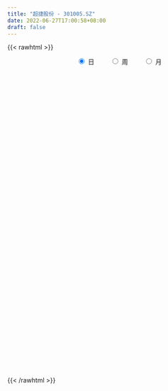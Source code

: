 ```yaml
---
title: "超捷股份 - 301005.SZ"
date: 2022-06-27T17:00:58+08:00
draft: false
---
```

{{< rawhtml >}}
    <div style="text-align: center">
        <label style="padding: 1rem;"><input style="margin-right: .5rem" type="radio" name="period" value="D" checked onclick="period_change(this)">日</label>
        <label style="padding: 1rem;"><input style="margin-right: .5rem" type="radio" name="period" value="W" onclick="period_change(this)">周</label>
        <label style="padding: 1rem;"><input style="margin-right: .5rem" type="radio" name="period" value="M" onclick="period_change(this)">月</label>
    </div>
    <div id="chart" style="height: 700px;"></div> 
    <script type="text/javascript">
        const D_v = [73309.97,83414.45,62379.36,54450.88,35270.89,24609.07,24898.86,18734.37,35007.85,21786.89,21815.99,26295.34,17684.18,12180.11,18613.82,14021.55,13033.68,8752.77,8719.32,29056.05,14940.24,13172.54,20481.22,16284.33,34763.79,20045.64,16317.88,20683.0,18430.97,13264.41,10387.0,9557.6,14943.0,10070.49,10611.28,9532.28,12717.0,23448.19,25876.38,22913.44,16154.8,9133.0,11517.99,7750.8,17714.99,25772.53,18406.0,20457.65,19591.03,18273.47,17714.0,15815.09,15652.66,9608.98,10719.09,6647.0,9262.3,7266.0,10551.18,8560.0,16479.0,16580.57,13430.0,9285.3,26744.88,20366.85,11245.44,7728.0,7481.24,8541.11,7776.0,5893.55,10457.97,13063.71,6193.5,6422.66,9652.5,9218.76,10578.66,12339.42,9974.58,6411.35,8488.35,6275.77,2630.78,2234.89,4357.77,4954.89,2290.0,2689.74,2645.0,3078.0,5730.98,2919.02,3534.83,2538.0,7093.62,7963.0,11271.94,6588.94,4390.34,3658.59,3758.0,4841.1,3974.01,4490.0,5636.41,6563.43,6431.0,9621.0,18746.62,61188.79,41534.36,24841.0,21781.15,24069.84,48292.08,41502.27,40625.82,33594.62,22101.42,15066.76,25959.37,14249.37,16389.88,11733.0,16338.0,8966.0,6596.0,7115.51,6749.0,7713.0,5743.33,8398.0,8152.34,9697.46,5920.64,5729.0,7872.0,16457.38,22007.71,13739.9,7295.9,7366.65,5594.0,7116.82,5826.0,5427.81,4707.0,5066.9,5782.55,4948.01,4888.78,4594.71,6772.06,5426.37,6139.97,3846.98,8115.0,13359.06,8345.94,4863.0,2818.0,4610.0,4308.75,2413.0,3339.0,2315.5,2915.02,2731.0,2251.0,2156.95,2540.0,3543.5,2787.0,3591.95,2932.0,3743.0,6934.13,4447.09,3582.0,6569.37,3730.37,3087.0,2918.0,3070.37,4978.5,5560.44,5731.2,21020.8,23412.1,14654.07,18302.16,19834.78,11811.82,11649.95,15360.28,20232.87,20949.38,21612.49,16304.76,21272.75,17293.82,34605.56,21965.12,19275.42,30957.02,36807.59,25325.75,14578.86,12411.53,8444.46,14664.94,22126.61,15981.52,10622.7,8049.55,6845.54,11227.66,9547.66,9978.0,7255.66,7519.0,9123.0,11776.0,7466.0,7374.0,8032.02,5015.66,10986.0,7989.81,5936.0,6866.0,6326.79,4945.66,8354.0,8952.37,3432.0,5526.5,3701.49,3400.49,4786.0,8568.0,10806.79,7720.09,5506.0,4954.0,7005.0,18852.77,38312.76,34780.13,26933.59,25635.4,16082.6,21973.71,12449.71,14769.74,22700.4,26872.0,16938.0]
const D_histogram = [0.0,0.8653675214,0.7579880293,0.1501101022,-0.487228765,-0.9062103348,-1.0979302677,-1.2469734168,-1.107808973,-1.1227092248,-1.2276433827,-1.0686418029,-0.8560472128,-0.7064852164,-0.4871509215,-0.3531731068,-0.328053067,-0.2492021917,-0.1204559049,0.1351975716,0.2377895088,0.2595852583,0.3336662748,0.4722508098,0.7756644558,0.9171039189,0.987083298,1.0089073901,1.0009341822,0.8052189619,0.6878790754,0.5834033601,0.5855878959,0.477677245,0.3582978565,0.3194963033,0.274431147,0.3771485014,0.47690413,0.4453189992,0.0027536523,-0.2651411763,-0.3553012704,-0.3406498878,-0.1786097321,0.1615354919,0.4706699312,0.6818243639,0.5036844876,0.320752811,0.3038585834,0.3503831753,0.4040638393,0.4323295761,0.2156459191,0.0917873218,-0.0071736076,-0.064903463,-0.0783000183,-0.0923847141,0.0267889241,0.1976509026,0.2619529202,0.0946768441,0.3894148926,0.5578976574,0.4699400705,0.3881636522,0.1739029384,0.0201799163,-0.0812050665,-0.1487529654,-0.1682380663,-0.1542789167,-0.1688772888,-0.1421507119,-0.0969812851,-0.0187865176,0.088176969,0.0254836138,-0.0318289277,-0.2211762472,-0.5377335937,-0.9059928316,-1.0472482287,-1.065148233,-0.9902400747,-0.9239254271,-0.8126752284,-0.6689436684,-0.5989317846,-0.512975177,-0.3910054133,-0.3202508775,-0.2335220765,-0.159302261,-0.0090202791,0.1504460457,0.2418725363,0.2419129616,0.2370895446,0.2302063955,0.1625179577,-0.0230670914,-0.1317291659,-0.1600156851,-0.1309714161,-0.0735991243,-0.1359664503,-0.1568476908,0.0328825553,0.734525008,0.8914918034,0.8116778948,0.527714353,0.417932687,0.5669933262,0.5526493978,0.5936467909,0.3531223074,0.0762227235,-0.0770316977,-0.351985713,-0.4518775295,-0.6068086761,-0.7056841888,-0.963020966,-1.1036057907,-1.0768884076,-0.9914804359,-0.8778855491,-0.7735519621,-0.623846245,-0.4425554555,-0.2703842963,-0.2463554749,-0.2118547453,-0.1612671492,-0.1615931925,-0.0160324177,0.0940343616,-0.0092012386,-0.0620084269,-0.1109309726,-0.1156724896,-0.0909336415,-0.0124305984,-0.0064243889,0.055950259,0.0838878775,0.139001254,0.1753949144,0.2481637974,0.2876593771,0.3067647205,0.3503179213,0.2988993141,0.2576151376,0.0896047829,0.1660273271,0.1321713559,0.0217340155,-0.0428948959,-0.2150869346,-0.2058644006,-0.116134166,-0.0237783897,0.0545867758,0.0535800813,-0.017666357,-0.0583249779,-0.0169206402,0.061023719,0.1078678206,0.1184774993,0.1483077675,0.1327619859,0.1805469787,0.1757652734,0.1742619087,0.1438624964,0.2082982088,0.2421683136,0.2175387652,0.1627816641,0.0941933485,-0.0658371233,-0.271451766,-0.2523713854,0.0213520816,0.2832917465,0.3026594466,0.488647302,0.5180406837,0.4446475841,0.4098575873,0.3816457457,0.4455962272,0.3887220514,0.3954207603,0.3079725799,0.3198359458,0.3160138003,0.5309457971,0.512494335,0.5332712219,0.5144279522,0.3620768175,-0.178223408,-0.4300697792,-0.6905147913,-0.8262506894,-0.7810106724,-0.5297561439,-0.4427753644,-0.4450779206,-0.5449642502,-0.5884931732,-0.8540894576,-1.1689751331,-1.2498852802,-1.3531906661,-1.2022954278,-0.8940511829,-0.6474470284,-0.4534821296,-0.2384653921,-0.0343835013,0.1318030441,0.3743535471,0.4616609122,0.4977281788,0.5407736734,0.5898093509,0.5984796045,0.6591649306,0.5384467638,0.4482519258,0.350262546,0.2804440931,0.2134344954,0.2003513284,0.2787333008,0.4052324121,0.5192357997,0.5084810386,0.4725419757,0.3743997754,-0.79356121,-1.4426469863,-1.7681263755,-1.9220139499,-1.9501598097,-1.825926214,-1.5702444047,-1.2987954807,-1.0497934472,-0.7508544297,-0.4613788249,-0.2174849833]
const D_fast = [0.0,1.0817094017,1.163826917,0.5934765154,-0.165669543,-0.8112036966,-1.2774061964,-1.7381926997,-1.8759804992,-2.1715580572,-2.5834030607,-2.6915619317,-2.6929791447,-2.7200384525,-2.6224918879,-2.5768073499,-2.6337005769,-2.6171502496,-2.518517939,-2.2290650696,-2.0670257551,-1.980333691,-1.8228361059,-1.5661888685,-1.0688591084,-0.6981436656,-0.3813934621,-0.1073425224,0.1349178152,0.1405073354,0.1951372177,0.2365123425,0.3850938522,0.3966025126,0.3667975882,0.4078701108,0.4314127412,0.628417221,0.8473988821,0.9271435012,0.4852665673,0.1510864446,-0.0278989671,-0.0984100565,0.0189776662,0.3995067633,0.8263086853,1.207919209,1.1557004546,1.0529569808,1.112027399,1.2461477848,1.4008444085,1.5371925393,1.3744203622,1.2735085953,1.172754264,1.0987985428,1.0658269829,1.0286461086,1.1545169779,1.374791682,1.5045819296,1.3609750646,1.7530668362,2.0610240153,2.0905514461,2.1058159409,1.9350309617,1.7863529186,1.6646666692,1.5599305289,1.4983859115,1.4737753319,1.4169576376,1.4081465365,1.4290706421,1.5025687801,1.631576509,1.5752540572,1.5099842838,1.2653429025,0.8143521576,0.2195947118,-0.1834727425,-0.467659805,-0.6403116654,-0.8049783746,-0.8968969829,-0.9204013401,-1.0001224024,-1.0424095891,-1.0181911787,-1.0274993623,-0.9991510804,-0.9647568301,-0.816729918,-0.6196520818,-0.4677574571,-0.4072387915,-0.3527898222,-0.3021213726,-0.3291803208,-0.5205321428,-0.6621265088,-0.7304169492,-0.7341155342,-0.6951430235,-0.7915019622,-0.8515951253,-0.6536442404,0.2316294643,0.6114692105,0.7345747756,0.5825398221,0.5772413278,0.8680502986,0.9918687196,1.1812778105,1.0290339038,0.7711900008,0.5986776551,0.2357272116,0.0228660127,-0.2837673029,-0.5590638629,-1.0571558815,-1.4736421539,-1.7161468727,-1.8786090099,-1.9844855105,-2.0735399139,-2.0797957581,-2.0091438325,-1.9045687474,-1.9421287947,-1.9605917514,-1.9503209426,-1.991045284,-1.8494926137,-1.7159172439,-1.8214531538,-1.8897624489,-1.9664177376,-2.0000773771,-1.9980719394,-1.9226765458,-1.9182764335,-1.841914221,-1.7930046331,-1.7031409431,-1.6228985541,-1.4880887217,-1.3766782978,-1.2808817742,-1.1497490931,-1.1264428717,-1.1033232639,-1.2489324228,-1.1310030468,-1.131816179,-1.2368200156,-1.3121726509,-1.5381364233,-1.5803799895,-1.5196832964,-1.4332721175,-1.3412602581,-1.3288719323,-1.4045349598,-1.4597748251,-1.4226006475,-1.3294003586,-1.2555893019,-1.2153602483,-1.1484530383,-1.1308083234,-1.0378865859,-0.9987269729,-0.9566648604,-0.9510986485,-0.834588384,-0.7401762008,-0.7104210579,-0.724482743,-0.7695227214,-0.946012474,-1.2194900583,-1.263502524,-0.9844410367,-0.6516784351,-0.5566458733,-0.2484961925,-0.0895926398,-0.0518238433,0.0158505567,0.0830501515,0.2583996898,0.2987060268,0.4042599259,0.3938048904,0.4856272427,0.5608085473,0.9084769934,1.0181491151,1.1722438074,1.2820075258,1.2201755955,0.6353195179,0.2759557019,-0.157118008,-0.4994165784,-0.6494292295,-0.530613737,-0.5543267986,-0.667898835,-0.9040262271,-1.0946784434,-1.5737970922,-2.180926551,-2.5743080182,-3.0159110706,-3.1655896892,-3.08085824,-2.9961158427,-2.9155214762,-2.7601210868,-2.5646350713,-2.3654977649,-2.029358875,-1.8266362819,-1.6661369707,-1.4878980576,-1.2914100425,-1.1331198877,-0.907643329,-0.8937498048,-0.8718816614,-0.8823054047,-0.8820128343,-0.8956638081,-0.858659143,-0.7105938454,-0.4827866311,-0.2389742936,-0.122608795,-0.040412364,-0.0449546205,-1.4113059084,-2.4210534313,-3.1885644144,-3.8229554762,-4.3386412884,-4.6708892463,-4.8077685381,-4.8610184843,-4.8744648126,-4.7632394025,-4.5891085039,-4.3995859082]
const D_slow = [0.0,0.2163418803,0.4058388877,0.4433664132,0.321559222,0.0950066383,-0.1794759287,-0.4912192829,-0.7681715261,-1.0488488324,-1.355759678,-1.6229201287,-1.8369319319,-2.0135532361,-2.1353409664,-2.2236342431,-2.3056475099,-2.3679480578,-2.398062034,-2.3642626411,-2.3048152639,-2.2399189494,-2.1565023807,-2.0384396782,-1.8445235643,-1.6152475845,-1.36847676,-1.1162499125,-0.866016367,-0.6647116265,-0.4927418576,-0.3468910176,-0.2004940437,-0.0810747324,0.0084997317,0.0883738075,0.1569815943,0.2512687196,0.3704947521,0.4818245019,0.482512915,0.4162276209,0.3274023033,0.2422398314,0.1975873983,0.2379712713,0.3556387541,0.5260948451,0.652015967,0.7322041697,0.8081688156,0.8957646094,0.9967805692,1.1048629633,1.158774443,1.1817212735,1.1799278716,1.1637020058,1.1441270013,1.1210308227,1.1277280538,1.1771407794,1.2426290095,1.2662982205,1.3636519436,1.503126358,1.6206113756,1.7176522886,1.7611280232,1.7661730023,1.7458717357,1.7086834943,1.6666239778,1.6280542486,1.5858349264,1.5502972484,1.5260519272,1.5213552977,1.54339954,1.5497704434,1.5418132115,1.4865191497,1.3520857513,1.1255875434,0.8637754862,0.5974884279,0.3499284093,0.1189470525,-0.0842217546,-0.2514576717,-0.4011906178,-0.5294344121,-0.6271857654,-0.7072484848,-0.7656290039,-0.8054545692,-0.8077096389,-0.7700981275,-0.7096299934,-0.649151753,-0.5898793669,-0.532327768,-0.4916982786,-0.4974650514,-0.5303973429,-0.5704012642,-0.6031441182,-0.6215438992,-0.6555355118,-0.6947474345,-0.6865267957,-0.5028955437,-0.2800225929,-0.0771031192,0.0548254691,0.1593086408,0.3010569724,0.4392193218,0.5876310196,0.6759115964,0.6949672773,0.6757093529,0.5877129246,0.4747435422,0.3230413732,0.146620326,-0.0941349155,-0.3700363632,-0.6392584651,-0.887128574,-1.1065999613,-1.2999879519,-1.4559495131,-1.566588377,-1.634184451,-1.6957733198,-1.7487370061,-1.7890537934,-1.8294520915,-1.833460196,-1.8099516056,-1.8122519152,-1.8277540219,-1.8554867651,-1.8844048875,-1.9071382979,-1.9102459475,-1.9118520447,-1.8978644799,-1.8768925106,-1.8421421971,-1.7982934685,-1.7362525191,-1.6643376749,-1.5876464947,-1.5000670144,-1.4253421859,-1.3609384015,-1.3385372057,-1.2970303739,-1.263987535,-1.2585540311,-1.2692777551,-1.3230494887,-1.3745155889,-1.4035491304,-1.4094937278,-1.3958470339,-1.3824520136,-1.3868686028,-1.4014498473,-1.4056800073,-1.3904240776,-1.3634571224,-1.3338377476,-1.2967608057,-1.2635703093,-1.2184335646,-1.1744922462,-1.1309267691,-1.094961145,-1.0428865928,-0.9823445144,-0.9279598231,-0.8872644071,-0.8637160699,-0.8801753508,-0.9480382923,-1.0111311386,-1.0057931182,-0.9349701816,-0.8593053199,-0.7371434944,-0.6076333235,-0.4964714275,-0.3940070306,-0.2985955942,-0.1871965374,-0.0900160246,0.0088391655,0.0858323105,0.1657912969,0.244794747,0.3775311963,0.5056547801,0.6389725855,0.7675795736,0.858098778,0.8135429259,0.7060254811,0.5333967833,0.326834111,0.1315814429,-0.0008575931,-0.1115514342,-0.2228209144,-0.3590619769,-0.5061852702,-0.7197076346,-1.0119514179,-1.3244227379,-1.6627204045,-1.9632942614,-2.1868070571,-2.3486688143,-2.4620393466,-2.5216556947,-2.53025157,-2.497300809,-2.4037124222,-2.2882971941,-2.1638651494,-2.0286717311,-1.8812193934,-1.7315994922,-1.5668082596,-1.4321965686,-1.3201335872,-1.2325679507,-1.1624569274,-1.1090983035,-1.0590104714,-0.9893271462,-0.8880190432,-0.7582100933,-0.6310898336,-0.5129543397,-0.4193543959,-0.6177446984,-0.978406445,-1.4204380388,-1.9009415263,-2.3884814787,-2.8449630323,-3.2375241334,-3.5622230036,-3.8246713654,-4.0123849728,-4.127729679,-4.1821009249]
const D_data = [['2021-06-01', 68.0, 58.82, 58.61, 68.5],['2021-06-02', 58.9, 72.38, 58.12, 73.58],['2021-06-03', 67.0, 62.94, 62.56, 68.05],['2021-06-04', 59.35, 55.15, 54.99, 60.68],['2021-06-07', 55.02, 51.32, 51.16, 55.52],['2021-06-08', 50.8, 50.66, 50.31, 52.24],['2021-06-09', 50.05, 51.04, 49.1, 51.5],['2021-06-10', 50.4, 49.66, 49.66, 50.78],['2021-06-11', 49.88, 52.21, 49.67, 54.39],['2021-06-15', 51.3, 49.59, 49.58, 51.3],['2021-06-16', 49.33, 47.02, 47.0, 49.45],['2021-06-17', 47.27, 49.34, 47.04, 51.3],['2021-06-18', 49.0, 50.0, 47.78, 50.64],['2021-06-21', 49.15, 49.29, 48.71, 49.99],['2021-06-22', 49.3, 50.39, 49.3, 51.48],['2021-06-23', 50.4, 49.63, 49.45, 51.89],['2021-06-24', 49.88, 48.1, 47.92, 49.88],['2021-06-25', 48.0, 48.49, 48.0, 49.15],['2021-06-28', 48.6, 49.19, 48.02, 49.49],['2021-06-29', 48.88, 51.49, 48.5, 52.44],['2021-06-30', 51.2, 50.36, 50.18, 51.58],['2021-07-01', 50.31, 49.56, 49.56, 51.77],['2021-07-02', 48.87, 50.4, 47.0, 50.88],['2021-07-05', 50.1, 51.81, 49.3, 51.85],['2021-07-06', 51.66, 55.3, 50.5, 55.87],['2021-07-07', 54.07, 54.91, 54.06, 55.83],['2021-07-08', 54.77, 55.14, 54.38, 55.55],['2021-07-09', 55.0, 55.41, 53.55, 56.73],['2021-07-12', 56.7, 55.74, 55.43, 56.99],['2021-07-13', 55.3, 53.45, 53.38, 55.48],['2021-07-14', 53.34, 54.1, 52.5, 54.55],['2021-07-15', 53.0, 54.11, 52.08, 54.39],['2021-07-16', 54.9, 55.6, 53.18, 55.88],['2021-07-19', 54.08, 54.34, 53.8, 55.89],['2021-07-20', 54.22, 53.91, 53.84, 55.83],['2021-07-21', 53.84, 54.77, 53.01, 55.55],['2021-07-22', 54.8, 54.72, 53.84, 55.76],['2021-07-23', 54.0, 57.02, 53.9, 57.5],['2021-07-26', 57.42, 57.92, 55.34, 57.99],['2021-07-27', 57.5, 56.89, 56.6, 59.97],['2021-07-28', 55.5, 50.7, 45.53, 55.97],['2021-07-29', 50.9, 50.92, 50.5, 52.0],['2021-07-30', 50.3, 51.98, 49.5, 52.74],['2021-08-02', 52.39, 52.85, 51.77, 53.18],['2021-08-03', 53.76, 55.0, 52.6, 56.3],['2021-08-04', 54.51, 58.62, 54.41, 61.51],['2021-08-05', 58.63, 60.29, 56.8, 60.5],['2021-08-06', 59.92, 61.0, 58.14, 62.28],['2021-08-09', 60.22, 56.77, 56.7, 61.27],['2021-08-10', 57.38, 56.16, 55.39, 57.6],['2021-08-11', 55.56, 58.06, 55.0, 58.16],['2021-08-12', 57.06, 59.32, 56.55, 59.5],['2021-08-13', 58.9, 60.12, 58.41, 60.96],['2021-08-16', 59.72, 60.51, 59.15, 60.78],['2021-08-17', 61.0, 57.35, 57.35, 61.0],['2021-08-18', 57.35, 57.88, 57.33, 59.33],['2021-08-19', 57.8, 57.79, 56.5, 58.78],['2021-08-20', 57.81, 58.02, 56.01, 58.5],['2021-08-23', 58.08, 58.49, 57.1, 59.2],['2021-08-24', 58.73, 58.5, 58.25, 59.49],['2021-08-25', 57.96, 60.59, 55.53, 60.7],['2021-08-26', 59.56, 62.28, 59.49, 62.8],['2021-08-27', 62.32, 61.94, 60.01, 63.43],['2021-08-30', 61.5, 59.08, 58.81, 61.98],['2021-08-31', 59.15, 65.6, 58.58, 67.57],['2021-09-01', 65.2, 65.86, 64.97, 67.95],['2021-09-02', 65.2, 63.5, 63.3, 65.81],['2021-09-03', 63.18, 63.7, 62.57, 64.41],['2021-09-06', 63.0, 61.71, 61.17, 63.6],['2021-09-07', 62.13, 61.8, 61.22, 64.48],['2021-09-08', 62.0, 61.99, 61.07, 62.28],['2021-09-09', 61.8, 62.11, 61.43, 62.9],['2021-09-10', 62.13, 62.59, 60.0, 63.54],['2021-09-13', 62.68, 63.1, 61.51, 64.78],['2021-09-14', 63.09, 62.84, 61.88, 63.48],['2021-09-15', 62.84, 63.49, 61.91, 63.99],['2021-09-16', 63.49, 64.04, 62.07, 64.78],['2021-09-17', 64.0, 64.96, 63.4, 65.6],['2021-09-22', 64.96, 66.07, 62.54, 66.45],['2021-09-23', 65.81, 64.33, 63.63, 67.06],['2021-09-24', 64.0, 64.29, 63.0, 67.47],['2021-09-27', 64.1, 62.08, 61.52, 64.85],['2021-09-28', 61.4, 59.01, 59.01, 62.0],['2021-09-29', 59.71, 56.1, 56.06, 59.71],['2021-09-30', 57.02, 56.92, 56.04, 57.4],['2021-10-08', 57.09, 57.29, 56.35, 57.48],['2021-10-11', 57.36, 57.85, 56.51, 58.18],['2021-10-12', 57.86, 57.39, 55.83, 58.72],['2021-10-13', 57.4, 57.74, 57.02, 58.68],['2021-10-14', 57.55, 58.22, 57.36, 58.5],['2021-10-15', 58.13, 57.32, 57.11, 58.48],['2021-10-18', 57.59, 57.43, 57.02, 58.38],['2021-10-19', 57.43, 58.0, 57.11, 58.97],['2021-10-20', 57.93, 57.5, 57.5, 58.71],['2021-10-21', 57.53, 57.8, 57.1, 58.5],['2021-10-22', 57.79, 57.81, 57.41, 58.7],['2021-10-25', 57.8, 59.19, 57.5, 59.3],['2021-10-26', 58.99, 60.09, 58.88, 61.23],['2021-10-27', 69.51, 59.97, 58.9, 69.51],['2021-10-28', 59.44, 59.17, 57.51, 59.79],['2021-10-29', 60.96, 59.2, 58.58, 60.96],['2021-11-01', 58.48, 59.25, 57.5, 59.36],['2021-11-02', 59.0, 58.37, 58.37, 59.99],['2021-11-03', 58.84, 56.19, 56.08, 58.84],['2021-11-04', 56.38, 56.22, 56.12, 57.07],['2021-11-05', 56.39, 56.66, 55.58, 57.58],['2021-11-08', 56.1, 57.18, 56.1, 57.69],['2021-11-09', 57.14, 57.6, 56.91, 58.96],['2021-11-10', 57.7, 55.91, 55.68, 58.8],['2021-11-11', 55.64, 55.99, 55.5, 58.61],['2021-11-12', 56.04, 58.94, 55.49, 59.49],['2021-11-15', 60.02, 68.0, 60.01, 70.73],['2021-11-16', 67.0, 64.1, 62.3, 67.99],['2021-11-17', 64.13, 62.0, 61.44, 64.87],['2021-11-18', 62.09, 58.99, 58.58, 62.69],['2021-11-19', 58.0, 60.5, 57.77, 62.9],['2021-11-22', 64.88, 64.28, 61.89, 69.51],['2021-11-23', 62.52, 63.1, 61.0, 65.5],['2021-11-24', 62.19, 64.4, 62.0, 65.0],['2021-11-25', 64.5, 60.8, 60.75, 65.0],['2021-11-26', 60.44, 59.21, 59.0, 61.31],['2021-11-29', 58.04, 59.69, 57.5, 60.37],['2021-11-30', 59.73, 56.92, 56.73, 60.66],['2021-12-01', 57.03, 57.85, 56.6, 57.94],['2021-12-02', 57.9, 56.1, 55.92, 58.25],['2021-12-03', 55.8, 55.62, 55.51, 56.8],['2021-12-06', 55.69, 52.0, 51.5, 55.7],['2021-12-07', 52.31, 51.52, 50.5, 52.5],['2021-12-08', 51.8, 52.36, 51.66, 52.76],['2021-12-09', 52.1, 52.46, 52.08, 53.37],['2021-12-10', 52.5, 52.46, 52.15, 53.23],['2021-12-13', 52.3, 52.1, 51.29, 52.62],['2021-12-14', 52.2, 52.6, 51.7, 52.76],['2021-12-15', 52.5, 53.25, 52.5, 53.25],['2021-12-16', 53.42, 53.58, 52.68, 53.68],['2021-12-17', 53.38, 51.81, 51.52, 53.46],['2021-12-20', 51.66, 51.67, 51.12, 52.39],['2021-12-21', 51.72, 51.7, 51.29, 52.43],['2021-12-22', 51.7, 50.81, 50.71, 51.85],['2021-12-23', 50.75, 52.7, 50.2, 53.44],['2021-12-24', 53.5, 52.72, 52.44, 55.49],['2021-12-27', 51.65, 49.84, 48.52, 51.66],['2021-12-28', 49.61, 49.76, 49.26, 50.06],['2021-12-29', 49.65, 49.2, 48.89, 49.9],['2021-12-30', 49.35, 49.25, 49.2, 49.7],['2021-12-31', 49.34, 49.32, 49.21, 50.49],['2022-01-04', 49.6, 49.96, 49.44, 50.18],['2022-01-05', 50.0, 49.0, 48.8, 50.0],['2022-01-06', 48.99, 49.64, 48.84, 49.93],['2022-01-07', 49.91, 49.24, 49.11, 49.99],['2022-01-10', 49.22, 49.63, 48.2, 49.89],['2022-01-11', 49.7, 49.51, 49.25, 50.56],['2022-01-12', 49.51, 50.18, 49.51, 50.78],['2022-01-13', 50.19, 50.04, 49.71, 50.55],['2022-01-14', 50.04, 49.95, 49.5, 51.0],['2022-01-17', 49.89, 50.47, 49.57, 50.84],['2022-01-18', 50.88, 49.31, 49.07, 50.88],['2022-01-19', 49.4, 49.21, 48.73, 49.68],['2022-01-20', 48.9, 47.0, 47.0, 49.46],['2022-01-21', 47.0, 49.73, 46.99, 51.68],['2022-01-24', 50.68, 48.4, 48.01, 50.68],['2022-01-25', 48.17, 46.93, 46.51, 48.81],['2022-01-26', 47.38, 46.84, 46.62, 47.8],['2022-01-27', 46.4, 44.56, 44.53, 47.0],['2022-01-28', 44.58, 46.03, 44.5, 46.95],['2022-02-07', 46.44, 46.98, 46.44, 47.39],['2022-02-08', 46.98, 47.25, 46.38, 47.69],['2022-02-09', 47.5, 47.35, 46.9, 47.5],['2022-02-10', 47.39, 46.41, 46.41, 47.58],['2022-02-11', 46.42, 45.15, 45.02, 46.48],['2022-02-14', 45.38, 45.0, 44.8, 45.8],['2022-02-15', 44.88, 45.8, 44.68, 45.8],['2022-02-16', 46.0, 46.4, 46.0, 46.64],['2022-02-17', 46.6, 46.22, 45.97, 46.84],['2022-02-18', 45.88, 45.82, 45.45, 46.06],['2022-02-21', 45.9, 46.09, 45.78, 46.77],['2022-02-22', 46.16, 45.49, 45.22, 46.28],['2022-02-23', 45.89, 46.32, 45.47, 46.5],['2022-02-24', 46.0, 45.75, 44.9, 46.96],['2022-02-25', 46.18, 45.75, 45.74, 46.9],['2022-02-28', 45.76, 45.27, 44.84, 46.35],['2022-03-01', 46.18, 46.54, 45.27, 46.92],['2022-03-02', 46.95, 46.46, 46.15, 46.95],['2022-03-03', 46.55, 45.8, 45.7, 46.7],['2022-03-04', 45.59, 45.23, 45.11, 45.95],['2022-03-07', 45.12, 44.7, 44.38, 45.41],['2022-03-08', 44.76, 42.82, 42.5, 44.98],['2022-03-09', 43.48, 40.99, 40.0, 43.55],['2022-03-10', 41.68, 42.95, 41.52, 43.55],['2022-03-11', 42.63, 46.7, 41.32, 46.79],['2022-03-14', 46.57, 47.99, 45.5, 47.99],['2022-03-15', 47.27, 45.82, 45.82, 48.52],['2022-03-16', 45.91, 48.67, 45.08, 48.75],['2022-03-17', 49.51, 47.6, 47.6, 49.8],['2022-03-18', 47.31, 46.5, 46.18, 48.43],['2022-03-21', 46.56, 46.97, 46.18, 47.3],['2022-03-22', 47.0, 47.15, 46.2, 48.74],['2022-03-23', 47.0, 48.7, 46.27, 48.71],['2022-03-24', 48.06, 47.52, 46.1, 49.66],['2022-03-25', 47.0, 48.49, 46.26, 48.79],['2022-03-28', 48.49, 47.38, 46.36, 48.49],['2022-03-29', 47.0, 48.69, 46.75, 49.42],['2022-03-30', 48.68, 48.8, 47.62, 49.3],['2022-03-31', 49.5, 52.5, 48.89, 52.88],['2022-04-01', 51.21, 50.59, 50.21, 52.03],['2022-04-06', 49.8, 51.59, 49.01, 51.59],['2022-04-07', 51.63, 51.62, 51.03, 54.99],['2022-04-08', 53.0, 49.95, 49.11, 55.83],['2022-04-11', 46.97, 43.4, 43.01, 46.99],['2022-04-12', 43.17, 44.73, 43.17, 45.86],['2022-04-13', 44.23, 42.87, 42.67, 45.21],['2022-04-14', 42.5, 42.81, 42.21, 43.59],['2022-04-15', 42.57, 44.22, 41.8, 45.59],['2022-04-18', 46.0, 47.09, 44.22, 47.5],['2022-04-19', 46.54, 45.55, 45.2, 47.35],['2022-04-20', 45.04, 44.28, 44.14, 45.99],['2022-04-21', 43.44, 42.34, 42.34, 44.78],['2022-04-22', 42.12, 42.14, 41.99, 43.35],['2022-04-25', 41.64, 37.85, 37.61, 41.64],['2022-04-26', 37.81, 34.72, 34.51, 38.27],['2022-04-27', 34.0, 35.44, 33.0, 35.61],['2022-04-28', 35.35, 33.4, 33.0, 35.35],['2022-04-29', 34.79, 35.43, 33.51, 35.55],['2022-05-05', 35.85, 37.51, 35.6, 37.7],['2022-05-06', 38.78, 37.3, 36.58, 38.78],['2022-05-09', 37.67, 37.05, 36.77, 37.96],['2022-05-10', 36.41, 37.79, 36.25, 38.05],['2022-05-11', 37.7, 38.32, 37.7, 39.38],['2022-05-12', 37.96, 38.53, 37.76, 38.77],['2022-05-13', 38.9, 40.45, 38.19, 40.55],['2022-05-16', 40.2, 39.4, 39.25, 40.49],['2022-05-17', 39.61, 39.16, 38.53, 40.09],['2022-05-18', 39.21, 39.58, 38.85, 40.3],['2022-05-19', 39.16, 40.08, 39.0, 40.16],['2022-05-20', 39.99, 39.95, 39.49, 40.37],['2022-05-23', 40.01, 41.06, 40.0, 41.42],['2022-05-24', 41.45, 38.89, 38.75, 41.89],['2022-05-25', 38.33, 38.9, 38.33, 39.39],['2022-05-26', 39.0, 38.43, 37.08, 39.12],['2022-05-27', 38.76, 38.41, 38.02, 39.5],['2022-05-30', 39.12, 38.11, 37.56, 39.12],['2022-05-31', 38.11, 38.58, 37.23, 38.98],['2022-06-01', 38.18, 39.95, 38.18, 40.12],['2022-06-02', 40.5, 41.25, 39.5, 41.42],['2022-06-06', 41.57, 42.0, 40.65, 42.3],['2022-06-07', 42.5, 41.03, 40.85, 42.5],['2022-06-08', 41.55, 40.9, 40.01, 41.6],['2022-06-09', 40.9, 40.03, 39.83, 41.2],['2022-06-10', 21.78, 22.94, 21.7, 23.25],['2022-06-13', 23.0, 23.5, 22.81, 24.5],['2022-06-14', 23.07, 23.45, 22.7, 24.37],['2022-06-15', 23.5, 22.58, 22.5, 23.68],['2022-06-16', 21.8, 21.8, 21.16, 22.11],['2022-06-17', 21.65, 22.08, 21.31, 22.38],['2022-06-20', 22.29, 22.96, 22.03, 23.11],['2022-06-21', 23.14, 22.95, 22.42, 23.17],['2022-06-22', 22.86, 22.61, 22.55, 23.48],['2022-06-23', 22.64, 23.44, 22.64, 23.48],['2022-06-24', 23.45, 23.85, 23.08, 24.15],['2022-06-27', 23.86, 23.86, 23.52, 24.12]]
const W_v = [273554.66,138521.04,87582.4,66601.93,86369.37,108094.64,66582.98,66379.24,85595.61,90101.97,87046.25,43503.37,65600.75,75370.47,40149.87,44551.13,32892.66,23806.25,2234.89,16937.4,17800.83,37307.84,20721.7,46998.46,173415.14,186116.21,83398.38,45764.51,39704.13,57986.73,41113.27,21027.71,26986.11,36887.38,24945.69,13713.52,13278.45,21648.17,19886.74,40361.31,88014.93,89804.97,111442.01,87040.03,75425.54,63625.92,45527.98,20899.0,38873.68,32064.26,29966.36,27561.28,44037.86,141744.48,98765.56,16938.0]
const W_histogram = [0.0,-0.1876239316,-0.4359968247,-0.6637597828,-0.6468958693,-0.2782794416,-0.0154817195,0.2457456098,0.0794724667,0.5510618421,0.7646787389,0.7258049259,0.913240737,1.092769727,1.0722843299,1.1471491856,1.0812329099,0.5004904925,0.1203164993,-0.1361879737,-0.2720658736,-0.2671584398,-0.4244612528,-0.3666196599,-0.2220749909,-0.212137972,-0.4333884567,-0.7595150984,-0.9723665614,-1.0012895358,-1.1861854965,-1.2445715508,-1.1673503686,-1.0658710594,-1.1741630735,-1.2256168757,-1.1370374868,-1.0099650174,-0.8918432138,-0.6564938121,-0.465085044,-0.170430671,0.1808981669,0.3740595207,0.1322742563,-0.1368193459,-0.7040868984,-0.8793466919,-0.7160253898,-0.5803520952,-0.5341678849,-0.2657559074,-1.2212643483,-1.7774113227,-1.8822005877,-1.8066235307]
const W_fast = [0.0,-0.2345299145,-0.5919020138,-0.9856049176,-1.1304649714,-0.8314184042,-0.5724911118,-0.2498273801,-0.3962324065,0.2131224293,0.6179090109,0.7604864294,1.1762324247,1.6289538465,1.8765395319,2.2381916839,2.4425836357,1.9869638414,1.636868973,1.3463175066,1.1424231383,1.0805409621,0.8171228359,0.7833095139,0.8723354351,0.8292379611,0.4996403622,-0.0163650541,-0.4723081575,-0.7515535159,-1.2329958506,-1.6025247926,-1.8171412026,-1.9821296582,-2.3839624407,-2.7418204619,-2.9375004447,-3.0629192296,-3.1677582294,-3.0965322807,-3.0213947736,-2.7693480683,-2.3727946888,-2.0861184548,-2.2948351551,-2.5981335938,-3.341422871,-3.7365193374,-3.7522043828,-3.7616191119,-3.8489768728,-3.6470038722,-4.9078284001,-5.9083282053,-6.4836676172,-6.8597464428]
const W_slow = [0.0,-0.0469059829,-0.1559051891,-0.3218451348,-0.4835691021,-0.5531389625,-0.5570093924,-0.4955729899,-0.4757048732,-0.3379394127,-0.146769728,0.0346815035,0.2629916877,0.5361841195,0.804255202,1.0910424983,1.3613507258,1.4864733489,1.5165524738,1.4825054803,1.4144890119,1.347699402,1.2415840888,1.1499291738,1.0944104261,1.0413759331,0.9330288189,0.7431500443,0.5000584039,0.24973602,-0.0468103541,-0.3579532418,-0.649790834,-0.9162585988,-1.2097993672,-1.5162035861,-1.8004629578,-2.0529542122,-2.2759150156,-2.4400384686,-2.5563097296,-2.5989173974,-2.5536928557,-2.4601779755,-2.4271094114,-2.4613142479,-2.6373359725,-2.8571726455,-3.0361789929,-3.1812670167,-3.314808988,-3.3812479648,-3.6865640519,-4.1309168825,-4.6014670295,-5.0531229121]
const W_data = [['2021-06-04', 68.0, 55.15, 54.99, 73.58],['2021-06-11', 55.02, 52.21, 49.1, 55.52],['2021-06-18', 51.3, 50.0, 47.0, 51.3],['2021-06-25', 49.15, 48.49, 47.92, 51.89],['2021-07-02', 48.6, 50.4, 47.0, 52.44],['2021-07-09', 50.1, 55.41, 49.3, 56.73],['2021-07-16', 56.7, 55.6, 52.08, 56.99],['2021-07-23', 54.08, 57.02, 53.01, 57.5],['2021-07-30', 57.42, 51.98, 45.53, 59.97],['2021-08-06', 52.39, 61.0, 51.77, 62.28],['2021-08-13', 60.22, 60.12, 55.0, 61.27],['2021-08-20', 59.72, 58.02, 56.01, 61.0],['2021-08-27', 58.08, 61.94, 55.53, 63.43],['2021-09-03', 61.5, 63.7, 58.58, 67.95],['2021-09-10', 63.0, 62.59, 60.0, 64.48],['2021-09-17', 62.68, 64.96, 61.51, 65.6],['2021-09-24', 64.96, 64.29, 62.54, 67.47],['2021-09-30', 64.1, 56.92, 56.04, 64.85],['2021-10-08', 57.09, 57.29, 56.35, 57.48],['2021-10-15', 57.36, 57.32, 55.83, 58.72],['2021-10-22', 57.59, 57.81, 57.02, 58.97],['2021-10-29', 57.8, 59.2, 57.5, 69.51],['2021-11-05', 58.48, 56.66, 55.58, 59.99],['2021-11-12', 56.1, 58.94, 55.49, 59.49],['2021-11-19', 60.02, 60.5, 57.77, 70.73],['2021-11-26', 64.88, 59.21, 59.0, 69.51],['2021-12-03', 58.04, 55.62, 55.51, 60.66],['2021-12-10', 55.69, 52.46, 50.5, 55.7],['2021-12-17', 52.3, 51.81, 51.29, 53.68],['2021-12-24', 51.66, 52.72, 50.2, 55.49],['2021-12-31', 51.65, 49.32, 48.52, 51.66],['2022-01-07', 49.6, 49.24, 48.8, 50.18],['2022-01-14', 49.22, 49.95, 48.2, 51.0],['2022-01-21', 49.89, 49.73, 46.99, 51.68],['2022-01-28', 50.68, 46.03, 44.5, 50.68],['2022-02-11', 46.44, 45.15, 45.02, 47.69],['2022-02-18', 45.38, 45.82, 44.68, 46.84],['2022-02-25', 45.9, 45.75, 44.9, 46.96],['2022-03-04', 45.76, 45.23, 44.84, 46.95],['2022-03-11', 45.12, 46.7, 40.0, 46.79],['2022-03-18', 46.57, 46.5, 45.08, 49.8],['2022-03-25', 46.56, 48.49, 46.1, 49.66],['2022-04-01', 48.49, 50.59, 46.36, 52.88],['2022-04-08', 49.8, 49.95, 49.01, 55.83],['2022-04-15', 46.97, 44.22, 41.8, 46.99],['2022-04-22', 46.0, 42.14, 41.99, 47.5],['2022-04-29', 41.64, 35.43, 33.0, 41.64],['2022-05-06', 35.85, 37.3, 35.6, 38.78],['2022-05-13', 37.67, 40.45, 36.25, 40.55],['2022-05-20', 40.2, 39.95, 38.53, 40.49],['2022-05-27', 40.01, 38.41, 37.08, 41.89],['2022-06-02', 39.12, 41.25, 37.23, 41.42],['2022-06-10', 41.57, 22.94, 21.7, 42.5],['2022-06-17', 23.0, 22.08, 21.16, 24.5],['2022-06-24', 22.29, 23.85, 22.03, 24.15],['2022-07-01', 23.86, 23.86, 23.52, 24.12]]
const M_v = [618975.64,360306.23,322282.52,180740.2,74280.96,468277.64,226940.89,109846.89,52222.14,323962.84,293584.59,129989.79,320860.69]
const M_histogram = [0.0,0.1033846154,1.0317254438,1.0029822701,1.0730197463,0.9078453639,0.2623243247,-0.3759731728,-0.8139668764,-0.5916953596,-1.5166548718,-1.8183387357,-2.8498280221]
const M_fast = [0.0,0.1292307692,1.3155029586,1.5375053524,1.8757977652,1.9375847238,1.3576447657,0.625353975,-0.0161314476,0.0582162292,-1.2459070009,-2.0021755488,-3.7461218407]
const M_slow = [0.0,0.0258461538,0.2837775148,0.5345230823,0.8027780189,1.0297393599,1.095320441,1.0013271478,0.7978354288,0.6499115889,0.2707478709,-0.183836813,-0.8962938186]
const M_data = [['2021-06-30', 68.0, 50.36, 47.0, 73.58],['2021-07-30', 50.31, 51.98, 45.53, 59.97],['2021-08-31', 52.39, 65.6, 51.77, 67.57],['2021-09-30', 65.2, 56.92, 56.04, 67.95],['2021-10-29', 57.09, 59.2, 55.83, 69.51],['2021-11-30', 58.48, 56.92, 55.49, 70.73],['2021-12-31', 57.03, 49.32, 48.52, 58.25],['2022-01-28', 49.6, 46.03, 44.5, 51.68],['2022-02-28', 46.44, 45.27, 44.68, 47.69],['2022-03-31', 46.18, 52.5, 40.0, 52.88],['2022-04-29', 51.21, 35.43, 33.0, 55.83],['2022-05-31', 35.85, 38.58, 35.6, 41.89],['2022-06-30', 38.18, 23.86, 21.16, 42.5]]
        const D_a = [null,null,null,null,null,null,null,null,null,null,47.0,null,null,null,null,null,null,null,null,null,null,null,null,null,null,null,null,null,56.99,null,null,null,null,null,null,53.01,null,null,null,null,null,null,null,null,null,null,null,62.28,null,null,null,null,null,null,null,null,null,56.01,null,null,null,null,null,null,null,67.95,null,null,null,null,61.07,null,null,null,null,null,null,null,null,null,67.47,null,null,null,56.04,null,null,null,null,null,null,null,null,null,null,null,null,null,69.51,null,null,null,null,null,null,null,null,null,null,null,55.49,null,null,null,null,null,69.51,null,null,null,null,null,null,null,null,null,null,50.5,null,null,null,null,null,null,53.68,null,null,null,null,null,null,48.52,null,null,null,null,null,null,null,null,null,null,null,null,51.0,null,null,null,null,null,null,null,null,null,44.5,null,null,null,null,null,null,null,null,null,null,null,null,null,46.96,null,null,null,null,null,null,null,null,40.0,null,null,null,null,null,49.8,null,null,null,null,null,46.26,null,null,null,null,null,null,null,55.83,null,null,null,null,null,null,null,null,null,null,null,null,33.0,null,null,null,null,null,null,null,null,null,null,null,null,null,null,null,41.89,null,null,null,null,37.23,null,null,null,42.5,null,null,null,null,null,null,21.16,null,null,null,null,null,null,null]
const W_a = [null,null,47.0,null,null,null,null,null,null,null,null,null,null,null,null,null,null,null,null,null,null,null,null,null,70.73,null,null,null,null,null,null,null,null,null,null,null,null,null,null,40.0,null,null,null,55.83,null,null,null,null,null,null,null,null,null,null,null,null]
const M_a = [null,45.53,null,null,null,null,null,null,null,null,null,null,null]
        const D_b = [[{ coord: ['2021-06-16', 56.99] }, { coord: ['2021-08-20', 53.01] }],[{ coord: ['2021-09-01', 67.47] }, { coord: ['2021-11-22', 61.07] }],[{ coord: ['2021-12-07', 51.0] }, { coord: ['2022-01-14', 50.5] }],[{ coord: ['2022-01-28', 46.96] }, { coord: ['2022-04-08', 44.5] }],[{ coord: ['2022-04-27', 41.89] }, { coord: ['2022-06-07', 37.23] }]]
const W_b = [[{ coord: ['2021-06-18', 55.83] }, { coord: ['2022-04-08', 47.0] }]]
const M_b = []
    </script>
{{< /rawhtml >}}